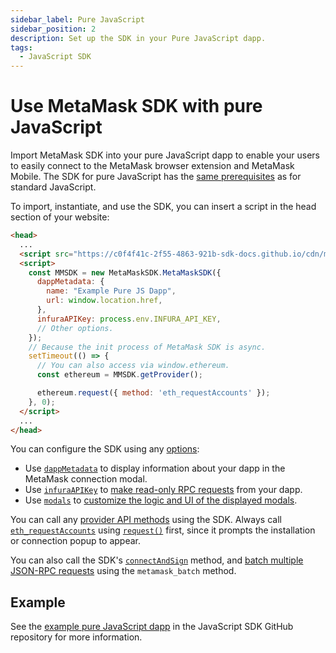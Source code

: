 ```yaml
---
sidebar_label: Pure JavaScript
sidebar_position: 2
description: Set up the SDK in your Pure JavaScript dapp.
tags:
  - JavaScript SDK
---
```


# Use MetaMask SDK with pure JavaScript

Import MetaMask SDK into your pure JavaScript dapp to enable
your users to easily connect to the MetaMask browser extension and MetaMask Mobile.
The SDK for pure JavaScript has the [same prerequisites](index.md#prerequisites) as for standard JavaScript.

To import, instantiate, and use the SDK, you can insert a script in the head section of your website:

```html title="index.html"
<head>
  ...
  <script src="https://c0f4f41c-2f55-4863-921b-sdk-docs.github.io/cdn/metamask-sdk.js"></script>
  <script>
    const MMSDK = new MetaMaskSDK.MetaMaskSDK({
      dappMetadata: {
        name: "Example Pure JS Dapp",
        url: window.location.href,
      },
      infuraAPIKey: process.env.INFURA_API_KEY,
      // Other options.
    });
    // Because the init process of MetaMask SDK is async.
    setTimeout(() => {
      // You can also access via window.ethereum.
      const ethereum = MMSDK.getProvider();

      ethereum.request({ method: 'eth_requestAccounts' });
    }, 0);
  </script>
  ...
</head>
```

You can configure the SDK using any [options](../../../reference/sdk-js-options.md):

- Use [`dappMetadata`](../../../reference/sdk-js-options.md#dappmetadata) to display information
  about your dapp in the MetaMask connection modal.
- Use [`infuraAPIKey`](../../../reference/sdk-js-options.md#infuraapikey) to
  [make read-only RPC requests](../../../how-to/make-read-only-requests.md) from your dapp.
- Use [`modals`](../../../reference/sdk-js-options.md#modals) to [customize the logic and UI of
  the displayed modals](../../../how-to/display/custom-modals.md).

You can call any [provider API methods](../../../reference/provider-api.md) using the SDK.
Always call [`eth_requestAccounts`](/wallet/reference/eth_requestaccounts) using
[`request()`](../../../reference/provider-api.md#request) first, since it prompts the installation
or connection popup to appear.

You can also call the SDK's [`connectAndSign`](../../../how-to/sign-data/connect-and-sign.md) method, and
[batch multiple JSON-RPC requests](../../../how-to/batch-json-rpc-requests.md) using the `metamask_batch` method.

## Example

See the [example pure JavaScript dapp](https://github.com/MetaMask/metamask-sdk/tree/main/packages/examples/pure-javascript)
in the JavaScript SDK GitHub repository for more information.
